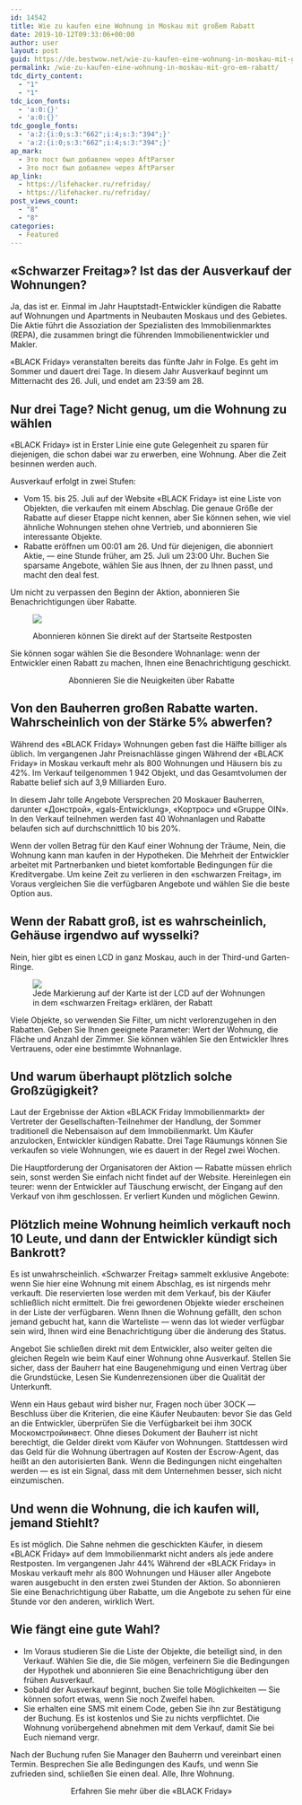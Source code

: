 ```yaml
---
id: 14542
title: Wie zu kaufen eine Wohnung in Moskau mit großem Rabatt
date: 2019-10-12T09:33:06+00:00
author: user
layout: post
guid: https://de.bestwow.net/wie-zu-kaufen-eine-wohnung-in-moskau-mit-gro-em-rabatt/
permalink: /wie-zu-kaufen-eine-wohnung-in-moskau-mit-gro-em-rabatt/
tdc_dirty_content:
  - "1"
  - "1"
tdc_icon_fonts:
  - 'a:0:{}'
  - 'a:0:{}'
tdc_google_fonts:
  - 'a:2:{i:0;s:3:"662";i:4;s:3:"394";}'
  - 'a:2:{i:0;s:3:"662";i:4;s:3:"394";}'
ap_mark:
  - Это пост был добавлен через AftParser
  - Это пост был добавлен через AftParser
ap_link:
  - https://lifehacker.ru/refriday/
  - https://lifehacker.ru/refriday/
post_views_count:
  - "8"
  - "8"
categories:
  - Featured
---
```

<div>
  <h2>
    «Schwarzer Freitag»? Ist das der Ausverkauf der Wohnungen?
  </h2>
  
  <p>
    Ja, das ist er. Einmal im Jahr Hauptstadt-Entwickler kündigen die Rabatte auf Wohnungen und Apartments in Neubauten Moskaus und des Gebietes. Die Aktie führt die Assoziation der Spezialisten des Immobilienmarktes (REPA), die zusammen bringt die führenden Immobilienentwickler und Makler.
  </p>
  
  <p>
    «BLACK Friday» veranstalten bereits das fünfte Jahr in Folge. Es geht im Sommer und dauert drei Tage. In diesem Jahr Ausverkauf beginnt um Mitternacht des 26. Juli, und endet am 23:59 am 28.
  </p></p>
</div>



<div>
  <h2>
    Nur drei Tage? Nicht genug, um die Wohnung zu wählen
  </h2>
  
  <p>
    «BLACK Friday» ist in Erster Linie eine gute Gelegenheit zu sparen für diejenigen, die schon dabei war zu erwerben, eine Wohnung. Aber die Zeit besinnen werden auch.
  </p>
  
  <p>
    Ausverkauf erfolgt in zwei Stufen:
  </p>
  
  <ul>
    <li>
      Vom 15. bis 25. Juli auf der Website «BLACK Friday» ist eine Liste von Objekten, die verkaufen mit einem Abschlag. Die genaue Größe der Rabatte auf dieser Etappe nicht kennen, aber Sie können sehen, wie viel ähnliche Wohnungen stehen ohne Vertrieb, und abonnieren Sie interessante Objekte.
    </li>
    <li>
      Rabatte eröffnen um 00:01 am 26. Und für diejenigen, die abonniert Aktie, — eine Stunde früher, am 25. Juli um 23:00 Uhr. Buchen Sie sparsame Angebote, wählen Sie aus Ihnen, der zu Ihnen passt, und macht den deal fest.
    </li>
  </ul>
  
  <p>
    Um nicht zu verpassen den Beginn der Aktion, abonnieren Sie Benachrichtigungen über Rabatte.
  </p><figure>
  
  <img src="https://de.bestwow.net/wp-content/uploads/2019/10/kak-kupit-kvartiru-v-moskve-s-bol-shoy-skidkoy-1.jpg" /><figcaption>Abonnieren können Sie direkt auf der Startseite Restposten</figcaption></figure> 
  
  <p>
    Sie können sogar wählen Sie die Besondere Wohnanlage: wenn der Entwickler einen Rabatt zu machen, Ihnen eine Benachrichtigung geschickt.
  </p>
  
  <p style="text-align: center">
    <span>Abonnieren Sie die Neuigkeiten über Rabatte</span>
  </p></p>
</div></p> 

<div>
  <h2>
    Von den Bauherren großen Rabatte warten. Wahrscheinlich von der Stärke 5% abwerfen?
  </h2>
  
  <p>
    Während des «BLACK Friday» Wohnungen geben fast die Hälfte billiger als üblich. Im vergangenen Jahr Preisnachlässe gingen<span> <span> Während der «BLACK Friday» in Moskau verkauft mehr als 800 Wohnungen und Häusern </span> </span> bis zu 42%. Im Verkauf teilgenommen 1 942 Objekt, und das Gesamtvolumen der Rabatte belief sich auf 3,9 Milliarden Euro.
  </p>
  
  <p>
    In diesem Jahr tolle Angebote Versprechen 20 Moskauer Bauherren, darunter «Донстрой», «gals-Entwicklung», «Кортрос» und «Gruppe OIN». In den Verkauf teilnehmen werden fast 40 Wohnanlagen und Rabatte belaufen sich auf durchschnittlich 10 bis 20%.
  </p>
  
  <p>
    Wenn der vollen Betrag für den Kauf einer Wohnung der Träume, Nein, die Wohnung kann man kaufen in der Hypotheken. Die Mehrheit der Entwickler arbeitet mit Partnerbanken und bietet komfortable Bedingungen für die Kreditvergabe. Um keine Zeit zu verlieren in den «schwarzen Freitag», im Voraus vergleichen Sie die verfügbaren Angebote und wählen Sie die beste Option aus.
  </p></p>
</div>

<div>
  <h2>
    Wenn der Rabatt groß, ist es wahrscheinlich, Gehäuse irgendwo auf wysselki?
  </h2>
  
  <p>
    Nein, hier gibt es einen LCD in ganz Moskau, auch in der Third-und Garten-Ringe.
  </p>
  
  <p>
    <figure><img src="https://de.bestwow.net/wp-content/uploads/2019/10/kak-kupit-kvartiru-v-moskve-s-bol-shoy-skidkoy-2.jpg" /><figcaption>Jede Markierung auf der Karte ist der LCD auf der Wohnungen in dem «schwarzen Freitag» erklären, der Rabatt</figcaption></figure>
  </p>
  
  <p>
    Viele Objekte, so verwenden Sie Filter, um nicht verlorenzugehen in den Rabatten. Geben Sie Ihnen geeignete Parameter: Wert der Wohnung, die Fläche und Anzahl der Zimmer. Sie können wählen Sie den Entwickler Ihres Vertrauens, oder eine bestimmte Wohnanlage.
  </p></p>
</div>

<div>
  <h2>
    Und warum überhaupt plötzlich solche Großzügigkeit?
  </h2>
  
  <p>
    Laut der<span> <span> Ergebnisse der Aktion «BLACK Friday Immobilienmarkt» </span> </span> der Vertreter der Gesellschaften-Teilnehmer der Handlung, der Sommer traditionell die Nebensaison auf dem Immobilienmarkt. Um Käufer anzulocken, Entwickler kündigen Rabatte. Drei Tage Räumungs können Sie verkaufen so viele Wohnungen, wie es dauert in der Regel zwei Wochen.
  </p>
  
  <p>
    Die Hauptforderung der Organisatoren der Aktion — Rabatte müssen ehrlich sein, sonst werden Sie einfach nicht findet auf der Website. Hereinlegen ein teurer: wenn der Entwickler auf Täuschung erwischt, der Eingang auf den Verkauf von ihm geschlossen. Er verliert Kunden und möglichen Gewinn.
  </p></p>
</div>

<div>
  <h2>
    Plötzlich meine Wohnung heimlich verkauft noch 10 Leute, und dann der Entwickler kündigt sich Bankrott?
  </h2>
  
  <p>
    Es ist unwahrscheinlich. «Schwarzer Freitag» sammelt exklusive Angebote: wenn Sie hier eine Wohnung mit einem Abschlag, es ist nirgends mehr verkauft. Die reservierten lose werden mit dem Verkauf, bis der Käufer schließlich nicht ermittelt. Die frei gewordenen Objekte wieder erscheinen in der Liste der verfügbaren. Wenn Ihnen die Wohnung gefällt, den schon jemand gebucht hat, kann die Warteliste — wenn das lot wieder verfügbar sein wird, Ihnen wird eine Benachrichtigung über die änderung des Status.
  </p>
  
  <p>
    Angebot Sie schließen direkt mit dem Entwickler, also weiter gelten die gleichen Regeln wie beim Kauf einer Wohnung ohne Ausverkauf. Stellen Sie sicher, dass der Bauherr hat eine Baugenehmigung und einen Vertrag über die Grundstücke, Lesen Sie Kundenrezensionen über die Qualität der Unterkunft.
  </p>
  
  <p>
    Wenn ein Haus gebaut wird bisher nur, Fragen noch über ЗОСК — Beschluss über die Kriterien, die eine<span> <span> Käufer Neubauten: bevor Sie das Geld an die Entwickler, überprüfen Sie die Verfügbarkeit bei ihm ЗОСК </span> </span> Москомстройинвест. Ohne dieses Dokument der Bauherr ist nicht berechtigt, die Gelder direkt vom Käufer von Wohnungen. Stattdessen wird das Geld für die Wohnung übertragen auf Kosten der Escrow-Agent, das heißt an den autorisierten Bank. Wenn die Bedingungen nicht eingehalten werden — es ist ein Signal, dass mit dem Unternehmen besser, sich nicht einzumischen.
  </p></p>
</div>

<div>
  <h2>
    Und wenn die Wohnung, die ich kaufen will, jemand Stiehlt?
  </h2>
  
  <p>
    Es ist möglich. Die Sahne nehmen die geschickten Käufer, in diesem «BLACK Friday» auf dem Immobilienmarkt nicht anders als jede andere Restposten. Im vergangenen Jahr 44%<span> <span> Während der «BLACK Friday» in Moskau verkauft mehr als 800 Wohnungen und Häuser </span> </span> aller Angebote waren ausgebucht in den ersten zwei Stunden der Aktion. So abonnieren Sie eine Benachrichtigung über Rabatte, um die Angebote zu sehen für eine Stunde vor den anderen, wirklich Wert.
  </p></p>
</div>

<div>
  <h2>
    Wie fängt eine gute Wahl?
  </h2>
  
  <ul>
    <li>
      Im Voraus studieren Sie die Liste der Objekte, die beteiligt sind, in den Verkauf. Wählen Sie die, die Sie mögen, verfeinern Sie die Bedingungen der Hypothek und abonnieren Sie eine Benachrichtigung über den frühen Ausverkauf.
    </li>
    <li>
      Sobald der Ausverkauf beginnt, buchen Sie tolle Möglichkeiten — Sie können sofort etwas, wenn Sie noch Zweifel haben.
    </li>
    <li>
      Sie erhalten eine SMS mit einem Code, geben Sie ihn zur Bestätigung der Buchung. Es ist kostenlos und Sie zu nichts verpflichtet. Die Wohnung vorübergehend abnehmen mit dem Verkauf, damit Sie bei Euch niemand vergr.
    </li>
  </ul>
  
  <p>
    Nach der Buchung rufen Sie Manager den Bauherrn und vereinbart einen Termin. Besprechen Sie alle Bedingungen des Kaufs, und wenn Sie zufrieden sind, schließen Sie einen deal. Alle, Ihre Wohnung.
  </p>
  
  <p style="text-align: center">
    <span>Erfahren Sie mehr über die «BLACK Friday»</span>
  </p></p>
</div>